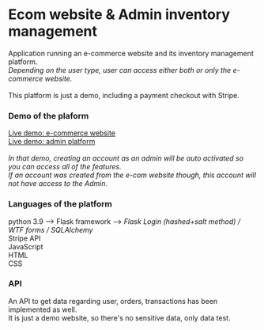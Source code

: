 # Ecom website & Admin inventory management
Application running an e-commerce website and its inventory management platform.
</br><i>Depending on the user type, user can access either both or only the e-commerce website.</i>
</br></br>This platform is just a demo, including a payment checkout with Stripe.
</br>
### Demo of the plaform
[Live demo: e-commerce website](https://ecomplatform.pythonanywhere.com)
</br>
[Live demo: admin platform](https://ecomplatform.pythonanywhere.com/admin)
</br></br>
<i>In that demo, creating an account as an admin will be auto activated so you can access all of the features.
</br>
If an account was created from the e-com website though, this account will not have access to the Admin.</i>
</br>
### Languages of the platform
python 3.9 --> Flask framework --> <i>Flask Login (hashed+salt method) / WTF forms / SQLAlchemy</i>
</br>Stripe API
</br>JavaScript
</br>HTML
</br>CSS
</br>
### API
An API to get data regarding user, orders, transactions has been implemented as well.
</br>It is just a demo website, so there's no sensitive data, only data test.
